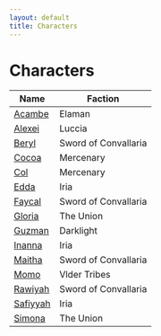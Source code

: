 ```yaml
---
layout: default
title: Characters
---
```


# Characters

<div class="character-table"></div>

| Name | Faction |
| ---- | ------- |
| [Acambe](./acambe.md) | Elaman |
| [Alexei](./alexei.md) | Luccia |
| [Beryl](./beryl.md) | Sword of Convallaria |
| [Cocoa](./cocoa.md) | Mercenary |
| [Col](./col.md) | Mercenary |
| [Edda](./edda.md) | Iria |
| [Faycal](./faycal.md) | Sword of Convallaria |
| [Gloria](./gloria.md) | The Union |
| [Guzman](./guzman.md) | Darklight |
| [Inanna](./inanna.md) | Iria |
| [Maitha](./maitha.md) | Sword of Convallaria |
| [Momo](./momo.md) | Vlder Tribes |
| [Rawiyah](./rawiyah.md) | Sword of Convallaria |
| [Safiyyah](./safiyyah.md) | Iria |
| [Simona](./simona.md) | The Union |
